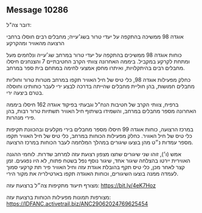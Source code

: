 ## Message 10286

דובר צה"ל:

אוגדה 98 ממשיכה בהתקפה על יעדי טרור בשג׳עייה; מחבלים רבים חוסלו ברחבי הרצועה מהאוויר ומהקרקע

כוחות אוגדה 98 ממשיכים בהתקפה על יעדי טרור במרחב שג׳עייה ונלחמים מעל ומתחת לקרקע במקביל. 
ביממה האחרונה צוותי הקרב החטיבתיים 7 והצנחנים חיסלו מחבלים רבים בהיתקלויות, ואיתרו מחסן אמצעי לחימה במתחם בית ספר במרחב. 

כחלק מפעילות אוגדה 98, כלי טיס של חיל האוויר תקפו במרחב מטרות טרור וחוליות מחבלים חמושות, בהן חוליית מחבלים שהייתה בדרכה לבצע ירי לעבר כוחותינו וחוסלה בטרם ביצעה ירי. 

ברפיח, צוותי הקרב של חטיבות הנח"ל וגבעתי בפיקוד אוגדה 162 חיסלו ביממה האחרונה מספר מחבלים במרחב, והשמידו בשיתוף חיל האוויר תשתיות טרור רבות, בהן פירי מנהרות. 

במרכז הרצועה, כוחות אוגדה 99 חיסלו מספר מחבלים בירי מקלעים ובהכוונת תקיפות כלי טיס של חיל האוויר.
כחלק מפעילות הכוחות במרחב, כלי טיס של חיל האוויר תקפו מספר עמדות נ״ט מהן בוצעו שיגורים במהלך המלחמה לעבר הכוחות במרכז הרצועה. 

אמש (ו׳), זוהו שני שיגורים שחצו מצפון רצועת עזה למרחב שדרות. לוחמי ההגנה האווירית יירטו בהצלחה שיגור אחד, שיגור נוסף נפל בשטח פתוח, לא היו נפגעים. 
זמן קצר לאחר מכן, כלי טיס תקף בהובלת אוגדת עזה וחיל האוויר פיר תת קרקעי סמוך לעמדה ממנה בוצעו השיגורים, וכוחות האוגדה תקפו בארטילריה את מקור הירי.

מצורף תיעוד מתקיפות צה״ל ברצועת עזה: https://bit.ly/4eK7Hoz

מצורפות תמונות מפעילות הכוחות ברצועת עזה: https://IDFANC.activetrail.biz/ANC29062024769625454

